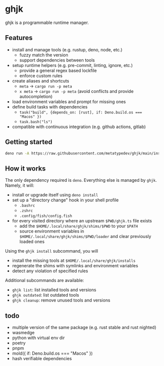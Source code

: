 # ghjk

ghjk is a programmable runtime manager.

## Features

- install and manage tools (e.g. rustup, deno, node, etc.)
  - fuzzy match the version
  - support dependencies between tools
- setup runtime helpers (e.g. pre-commit, linting, ignore, etc.)
  - provide a general regex based lockfile
  - enforce custom rules
- create aliases and shortcuts
  - `meta` -> `cargo run -p meta`
  - `x meta` -> `cargo run -p meta` (avoid conflicts and provide autocompletion)
- load environment variables and prompt for missing ones
- define build tasks with dependencies
  - `task("build", {depends_on: [rust], if: Deno.build.os === "Macos" })`
  - `task.bash("ls")`
- compatible with continuous integration (e.g. github actions, gitlab)

## Getting started

```bash
deno run -A https://raw.githubusercontent.com/metatypedev/ghjk/main/install.ts
```

## How it works

The only dependency required is `deno`. Everything else is managed by `ghjk`.
Namely, it will:

- install or upgrade itself using `deno install`
- set up a "directory change" hook in your shell profile
  - `.bashrc`
  - `.zshrc`
  - `.config/fish/config.fish`
- for every visited directory where an upstream `$PWD/ghjk.ts` file exists
  - add the `$HOME/.local/share/ghjk/shims/$PWD` to your `$PATH`
  - source environment variables in `$HOME/.local/share/ghjk/shims/$PWD/loader`
    and clear previously loaded ones

Using the `ghjk install` subcommand, you will

- install the missing tools at `$HOME/.local/share/ghjk/installs`
- regenerate the shims with symlinks and environment variables
- detect any violation of specified rules

Additional subcommands are available:

- `ghjk list`: list installed tools and versions
- `ghjk outdated`: list outdated tools
- `ghjk cleanup`: remove unused tools and versions

## todo

- multiple version of the same package (e.g. rust stable and rust nighted)
- wasmedge
- python with virtual env dir
- poetry
- pnpm
- mold({ if: Deno.build.os === "Macos" })
- hash verifiable dependencies
